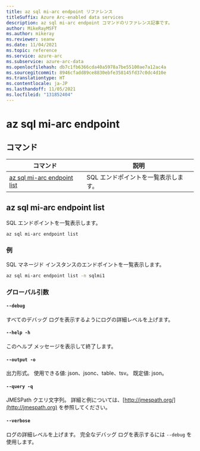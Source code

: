 ```yaml
---
title: az sql mi-arc endpoint リファレンス
titleSuffix: Azure Arc-enabled data services
description: az sql mi-arc endpoint コマンドのリファレンス記事です。
author: MikeRayMSFT
ms.author: mikeray
ms.reviewer: seanw
ms.date: 11/04/2021
ms.topic: reference
ms.service: azure-arc
ms.subservice: azure-arc-data
ms.openlocfilehash: db7c1fb6366cda40a5978a7be55100ae7a12ac4a
ms.sourcegitcommit: 8946cfadd89ce8830ebfe358145fd37c0dc4d10e
ms.translationtype: HT
ms.contentlocale: ja-JP
ms.lasthandoff: 11/05/2021
ms.locfileid: "131852404"
---
```

# <a name="az-sql-mi-arc-endpoint"></a>az sql mi-arc endpoint
## <a name="commands"></a>コマンド
| コマンド | 説明|
| --- | --- |
[az sql mi-arc endpoint list](#az-sql-mi-arc-endpoint-list) | SQL エンドポイントを一覧表示します。
## <a name="az-sql-mi-arc-endpoint-list"></a>az sql mi-arc endpoint list
SQL エンドポイントを一覧表示します。
```bash
az sql mi-arc endpoint list 
```
### <a name="examples"></a>例
SQL マネージド インスタンスのエンドポイントを一覧表示します。
```bash
az sql mi-arc endpoint list -n sqlmi1
```
### <a name="global-arguments"></a>グローバル引数
#### `--debug`
すべてのデバッグ ログを表示するようにログの詳細レベルを上げます。
#### `--help -h`
このヘルプ メッセージを表示して終了します。
#### `--output -o`
出力形式。  使用できる値: json、jsonc、table、tsv。  既定値: json。
#### `--query -q`
JMESPath クエリ文字列。 詳細と例については、[http://jmespath.org/](http://jmespath.org) を参照してください。
#### `--verbose`
ログの詳細レベルを上げます。 完全なデバッグ ログを表示するには `--debug` を使用します。
